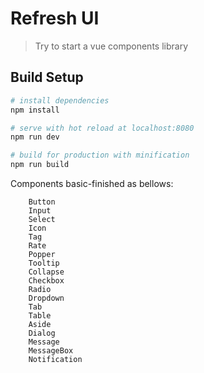 # Refresh UI

> Try to start a vue components library

## Build Setup

``` bash
# install dependencies
npm install

# serve with hot reload at localhost:8080
npm run dev

# build for production with minification
npm run build

```
Components basic-finished as bellows:
```
    Button
    Input
    Select
    Icon
    Tag
    Rate
    Popper
    Tooltip
    Collapse
    Checkbox
    Radio
    Dropdown
    Tab
    Table
    Aside
    Dialog
    Message
    MessageBox
    Notification
```